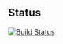 ## Status

[![Build Status](https://travis-ci.com/RowlandOti/duka_system.svg?token=rcRrByDVKwqp5u78jXY8&branch=tenancy-tenancy)](https://travis-ci.com/RowlandOti/duka_system)